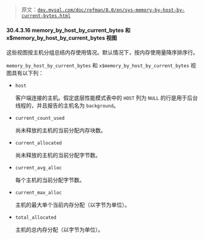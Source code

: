 > 原文：[`dev.mysql.com/doc/refman/8.0/en/sys-memory-by-host-by-current-bytes.html`](https://dev.mysql.com/doc/refman/8.0/en/sys-memory-by-host-by-current-bytes.html)

#### 30.4.3.16 memory_by_host_by_current_bytes 和 x$memory_by_host_by_current_bytes 视图

这些视图按主机分组总结内存使用情况。默认情况下，按内存使用量降序排序行。

`memory_by_host_by_current_bytes` 和 `x$memory_by_host_by_current_bytes` 视图具有以下列：

+   `host`

    客户端连接的主机。假定底层性能模式表中的 `HOST` 列为 `NULL` 的行是用于后台线程的，并且报告的主机名为 `background`。

+   `current_count_used`

    尚未释放的主机的当前分配内存块数。

+   `current_allocated`

    尚未释放的主机的当前分配字节数。

+   `current_avg_alloc`

    每个主机的当前分配字节数。

+   `current_max_alloc`

    主机的最大单个当前内存分配（以字节为单位）。

+   `total_allocated`

    主机的总内存分配（以字节为单位）。
